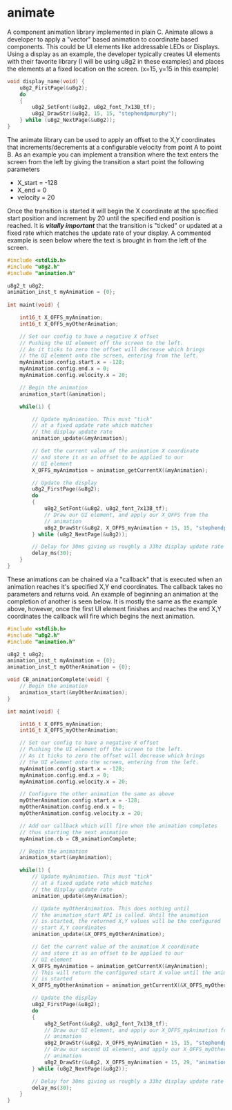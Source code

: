 # animate
A component animation library implemented in plain C. Animate allows a developer to apply a "vector" based animation to coordinate based components. This could be UI elements like addressable LEDs or Displays. Using a display as an example, the developer typically creates UI elements with their favorite library (I will be using u8g2 in these examples) and places the elements at a fixed location on the screen. (x=15, y=15 in this example)
```c
void display_name(void) {
    u8g2_FirstPage(&u8g2);
    do
    {
        u8g2_SetFont(&u8g2, u8g2_font_7x13B_tf);
        u8g2_DrawStr(&u8g2, 15, 15, "stephendpmurphy");
    } while (u8g2_NextPage(&u8g2));
}

```

The animate library can be used to apply an offset to the X,Y coordinates that increments/decrements at a configurable velocity from point A to point B. As an example you can implement a transition where the text enters the screen from the left by giving the transition a start point the following parameters
- X_start = -128
- X_end = 0
- velocity = 20

Once the transition is started it will begin the X coordinate at the specified start position and increment by 20 until the specified end position is reached. It is ***vitally important*** that the transition is "ticked" or updated at a fixed rate which matches the update rate of your display. A commented example is seen below where the text is brought in from the left of the screen.
```c
#include <stdlib.h>
#include "u8g2.h"
#include "animation.h"

u8g2_t u8g2;
animation_inst_t myAnimation = {0};
    
int maint(void) {

    int16_t X_OFFS_myAnimation;
    int16_t X_OFFS_myOtherAnimation;

    // Set our config to have a negative X offset
    // Pushing the UI element off the screen to the left.
    // As it ticks to zero the offset will decrease which brings
    // the UI element onto the screen, entering from the left.
    myAnimation.config.start.x = -128;
    myAnimation.config.end.x = 0;
    myAnimation.config.velocity.x = 20;

    // Begin the animation
    animation_start(&animation);

    while(1) {

        // Update myAnimation. This must "tick"
        // at a fixed update rate which matches
        // the display update rate
        animation_update(&myAnimation);

        // Get the current value of the animation X coordinate
        // and store it as an offset to be applied to our 
        // UI element
        X_OFFS_myAnimation = animation_getCurrentX(&myAnimation);

        // Update the display
        u8g2_FirstPage(&u8g2);
        do
        {
            u8g2_SetFont(&u8g2, u8g2_font_7x13B_tf);
            // Draw our UI element, and apply our X_OFFS from the 
            // animation
            u8g2_DrawStr(&u8g2, X_OFFS_myAnimation + 15, 15, "stephendpmurphy");
        } while (u8g2_NextPage(&u8g2));

        // Delay for 30ms giving us roughly a 33hz display update rate
        delay_ms(30);
    }
}
```

These animations can be chained via a "callback" that is executed when an animation reaches it's specified X,Y end coordinates. The callback takes no parameters and returns void. An example of beginning an animation at the completion of another is seen below. It is mostly the same as the example above, however, once the first UI element finishes and reaches the end X,Y coordinates the callback will fire which begins the next animation.
```c
#include <stdlib.h>
#include "u8g2.h"
#include "animation.h"

u8g2_t u8g2;
animation_inst_t myAnimation = {0};
animation_inst_t myOtherAnimation = {0};

void CB_animationComplete(void) {
    // Begin the animation
    animation_start(&myOtherAnimation);
}

int maint(void) {

    int16_t X_OFFS_myAnimation;
    int16_t X_OFFS_myOtherAnimation;

    // Set our config to have a negative X offset
    // Pushing the UI element off the screen to the left.
    // As it ticks to zero the offset will decrease which brings
    // the UI element onto the screen, entering from the left.
    myAnimation.config.start.x = -128;
    myAnimation.config.end.x = 0;
    myAnimation.config.velocity.x = 20;

    // Configure the other animation the same as above
    myOtherAnimation.config.start.x = -128;
    myOtherAnimation.config.end.x = 0;
    myOtherAnimation.config.velocity.x = 20;

    // Add our callback which will fire when the animation completes
    // thus starting the next animation
    myAnimation.cb = CB_animationComplete;

    // Begin the animation
    animation_start(&myAnimation);

    while(1) {
        // Update myAnimation. This must "tick"
        // at a fixed update rate which matches
        // the display update rate
        animation_update(&myAnimation);

        // Update myOtherAnimation. This does nothing until
        // the animation_start API is called. Until the animation
        // is started, the returned X,Y values will be the configured
        // start X,Y coordinates
        animation_update(&X_OFFS_myOtherAnimation);

        // Get the current value of the animation X coordinate
        // and store it as an offset to be applied to our
        // UI element
        X_OFFS_myAnimation = animation_getCurrentX(&myAnimation);
        // This will return the configured start X value until the animation
        // is started
        X_OFFS_myOtherAnimation = animation_getCurrentX(&X_OFFS_myOtherAnimation);

        // Update the display
        u8g2_FirstPage(&u8g2);
        do
        {
            u8g2_SetFont(&u8g2, u8g2_font_7x13B_tf);
            // Draw our UI element, and apply our X_OFFS_myAnimation from the
            // animation
            u8g2_DrawStr(&u8g2, X_OFFS_myAnimation + 15, 15, "stephendpmurphy");
            // Draw our second UI element, and apply our X_OFFS_myOtherAnimation from the
            // animation
            u8g2_DrawStr(&u8g2, X_OFFS_myAnimation + 15, 29, "animations!");
        } while (u8g2_NextPage(&u8g2));

        // Delay for 30ms giving us roughly a 33hz display update rate
        delay_ms(30);
    }
}
```
